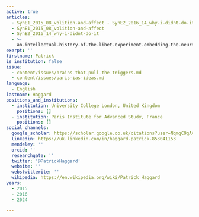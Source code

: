 ```yaml
---
active: true
articles:
  - SynE1_2015_08_volition-and-affect - SynE2_2016_14_why-i-didnt-do-it
  - SynE1_2015_08_volition-and-affect
  - SynE2_2016_14_why-i-didnt-do-it
  - >-
    an-intellectual-history-of-the-libet-experiment-embedding-the-neuroscience-of-free-will
exerpt: ''
firstname: Patrick
is_institution: false
issue:
  - content/issues/brains-that-pull-the-triggers.md
  - content/issues/paris-ias-ideas.md
language:
  - English
lastname: Haggard
positions_and_institutions:
  - institution: University College London, United Kingdom
    positions: []
  - institution: Paris Institute for Advanced Study, France
    positions: []
social_channels:
  google_scholar: https://scholar.google.co.uk/citations?user=NqmgC9gAAAAJ&hl=en
  linkedin: https://uk.linkedin.com/in/haggard-patrick-853041153
  mendeley: ''
  orcid: ''
  researchgate: ''
  twitter: '@PatrickHaggard'
  website: ''
  webstwitterite: ''
  wikipedia: https://en.wikipedia.org/wiki/Patrick_Haggard
years:
  - 2015
  - 2016
  - 2024

---
```

